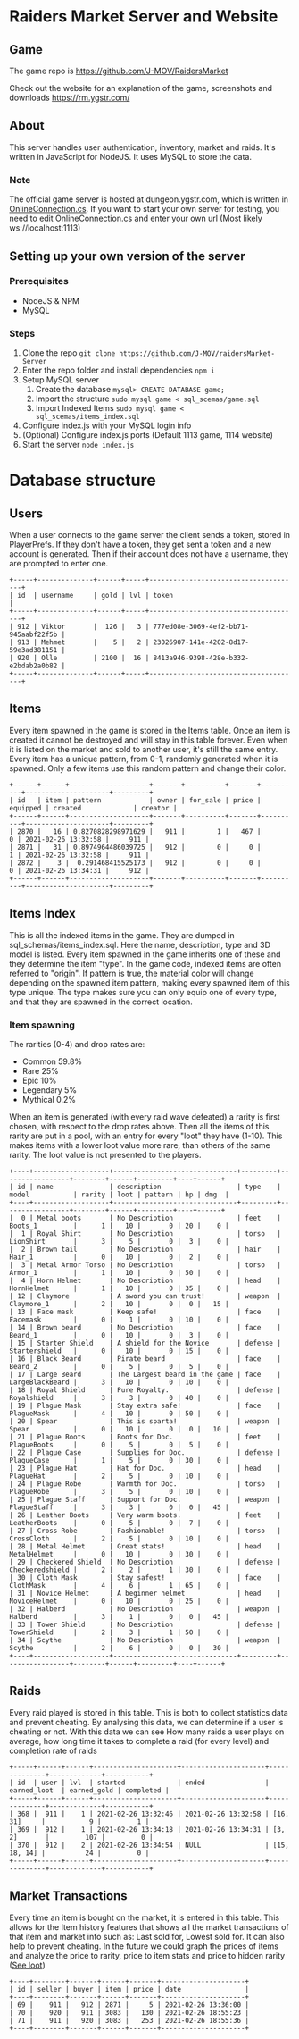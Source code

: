 # Raiders Market Server and Website

## Game

The game repo is https://github.com/J-MOV/RaidersMarket

Check out the website for an explanation of the game, screenshots and downloads https://rm.ygstr.com/

## About

This server handles user authentication, inventory, market and raids.
It's written in JavaScript for NodeJS. It uses MySQL to store the data.

### Note

The official game server is hosted at dungeon.ygstr.com, which is written in [OnlineConnection.cs](https://github.com/J-MOV/RaidersMarket/blob/bf02d0d0b1218004d7abb02da45944a4a31593c9/Assets/Scripts/OnlineConnection.cs#L73).
If you want to start your own server for testing, you need to edit OnlineConnection.cs and enter your own url (Most likely ws://localhost:1113)

## Setting up your own version of the server

### Prerequisites

-   NodeJS & NPM
-   MySQL

### Steps

1. Clone the repo `git clone https://github.com/J-MOV/raidersMarket-Server`
2. Enter the repo folder and install dependencies `npm i`
3. Setup MySQL server
    1. Create the database `mysql> CREATE DATABASE game;`
    2. Import the structure `sudo mysql game < sql_scemas/game.sql`
    3. Import Indexed Items `sudo mysql game < sql_scemas/items_index.sql`
4. Configure index.js with your MySQL login info
5. (Optional) Configure index.js ports (Default 1113 game, 1114 website)
6. Start the server `node index.js`

# Database structure

## Users

When a user connects to the game server the client sends a token, stored in PlayerPrefs. If they don't have a token, they get sent a token and a new account is generated. Then if their account does not have a username, they are prompted to enter one.

```
+-----+--------------+------+-----+--------------------------------------+
| id  | username     | gold | lvl | token                                |
+-----+--------------+------+-----+--------------------------------------+
| 912 | Viktor       |  126 |   3 | 777ed08e-3069-4ef2-bb71-945aabf22f5b |
| 913 | Mehmet       |    5 |   2 | 23026907-141e-4202-8d17-59e3ad381151 |
| 920 | Olle         | 2100 |  16 | 8413a946-9398-428e-b332-e2bdab2a0b82 |
+-----+--------------+------+-----+--------------------------------------+
```

## Items

Every item spawned in the game is stored in the Items table. Once an item is created it cannot be destroyed and will stay in this table forever. Even when it is listed on the market and sold to another user, it's still the same entry. Every item has a unique pattern, from 0-1, randomly generated when it is spawned. Only a few items use this random pattern and change their color.

```
+------+------+--------------------+-------+----------+-------+----------+---------------------+---------+
| id   | item | pattern            | owner | for_sale | price | equipped | created             | creator |
+------+------+--------------------+-------+----------+-------+----------+---------------------+---------+
| 2870 |   16 | 0.8270828298971629 |   911 |        1 |   467 |        0 | 2021-02-26 13:32:58 |     911 |
| 2871 |   31 | 0.8974964486039725 |   912 |        0 |     0 |        1 | 2021-02-26 13:32:58 |     911 |
| 2872 |    3 |  0.291468415525173 |   912 |        0 |     0 |        0 | 2021-02-26 13:34:31 |     912 |
+------+------+--------------------+-------+----------+-------+----------+---------------------+---------+
```

## Items Index

This is all the indexed items in the game. They are dumped in sql_schemas/items_index.sql. Here the name, description, type and 3D model is listed. Every item spawned in the game inherits one of these and they determine the item "type". In the game code, indexed items are often referred to "origin". If pattern is true, the material color will change depending on the spawned item pattern, making every spawned item of this type unique.
The type makes sure you can only equip one of every type, and that they are spawned in the correct location.

### Item spawning

The rarities (0-4) and drop rates are:

-   Common 59.8%
-   Rare 25%
-   Epic 10%
-   Legendary 5%
-   Mythical 0.2%

When an item is generated (with every raid wave defeated) a rarity is first chosen, with respect to the drop rates above. Then all the items of this rarity are put in a pool, with an entry for every "loot" they have (1-10). This makes items with a lower loot value more rare, than others of the same rarity. The loot value is not presented to the players.

```
+----+-------------------+-------------------------------+---------+-----------------+--------+------+---------+----+------+
| id | name              | description                   | type    | model           | rarity | loot | pattern | hp | dmg  |
+----+-------------------+-------------------------------+---------+-----------------+--------+------+---------+----+------+
|  0 | Metal boots       | No Description                | feet    | Boots_1         |      1 |   10 |       0 | 20 |    0 |
|  1 | Royal Shirt       | No Description                | torso   | LionShirt       |      3 |    5 |       0 |  3 |    0 |
|  2 | Brown tail        | No Description                | hair    | Hair_1          |      0 |   10 |       0 |  2 |    0 |
|  3 | Metal Armor Torso | No Description                | torso   | Armor_1         |      1 |   10 |       0 | 50 |    0 |
|  4 | Horn Helmet       | No Description                | head    | HornHelmet      |      1 |   10 |       0 | 35 |    0 |
| 12 | Claymore          | A sword you can trust!        | weapon  | Claymore_1      |      2 |   10 |       0 |  0 |   15 |
| 13 | Face mask         | Keep safe!                    | face    | Facemask        |      0 |    1 |       0 | 10 |    0 |
| 14 | Brown beard       | No Description                | face    | Beard_1         |      0 |   10 |       0 |  3 |    0 |
| 15 | Starter Shield    | A shield for the Novice       | defense | Startershield   |      0 |   10 |       0 | 15 |    0 |
| 16 | Black Beard       | Pirate beard                  | face    | Beard_2         |      0 |    5 |       0 |  5 |    0 |
| 17 | Large Beard       | The Largest beard in the game | face    | LargeBlackBeard |      3 |   10 |       0 | 10 |    0 |
| 18 | Royal Shield      | Pure Royalty.                 | defense | Royalshield     |      3 |    3 |       0 | 40 |    0 |
| 19 | Plague Mask       | Stay extra safe!              | face    | PlagueMask      |      4 |   10 |       0 | 50 |    0 |
| 20 | Spear             | This is sparta!               | weapon  | Spear           |      0 |   10 |       0 |  0 |   10 |
| 21 | Plague Boots      | Boots for Doc.                | feet    | PlagueBoots     |      0 |    5 |       0 |  5 |    0 |
| 22 | Plague Case       | Supplies for Doc.             | defense | PlagueCase      |      1 |    5 |       0 | 30 |    0 |
| 23 | Plague Hat        | Hat for Doc.                  | head    | PlagueHat       |      2 |    5 |       0 | 10 |    0 |
| 24 | Plague Robe       | Warmth for Doc.               | torso   | PlagueRobe      |      3 |    5 |       0 | 10 |    0 |
| 25 | Plague Staff      | Support for Doc.              | weapon  | PlagueStaff     |      3 |    3 |       0 |  0 |   45 |
| 26 | Leather Boots     | Very warm boots.              | feet    | LeatherBoots    |      0 |    5 |       0 |  7 |    0 |
| 27 | Cross Robe        | Fashionable!                  | torso   | CrossCloth      |      2 |    5 |       0 | 10 |    0 |
| 28 | Metal Helmet      | Great stats!                  | head    | MetalHelmet     |      0 |   10 |       0 | 30 |    0 |
| 29 | Checkered Shield  | No Description                | defense | Checkeredshield |      2 |    2 |       1 | 30 |    0 |
| 30 | Cloth Mask        | Stay safest!                  | face    | ClothMask       |      4 |    6 |       1 | 65 |    0 |
| 31 | Novice Helmet     | A beginner helmet             | head    | NoviceHelmet    |      0 |   10 |       0 | 25 |    0 |
| 32 | Halberd           | No Description                | weapon  | Halberd         |      3 |    1 |       0 |  0 |   45 |
| 33 | Tower Shield      | No Description                | defense | TowerShield     |      2 |    3 |       1 | 50 |    0 |
| 34 | Scythe            | No Description                | weapon  | Scythe          |      2 |    6 |       0 |  0 |   30 |
+----+-------------------+-------------------------------+---------+-----------------+--------+------+---------+----+------+
```

## Raids

Every raid played is stored in this table. This is both to collect statistics data and prevent cheating. By analysing this data, we can determine if a user is cheating or not. With this data we can see How many raids a user plays on average, how long time it takes to complete a raid (for every level) and completion rate of raids

```
+-----+------+------+---------------------+---------------------+--------------+-------------+-----------+
| id  | user | lvl  | started             | ended               | earned_loot  | earned_gold | completed |
+-----+------+------+---------------------+---------------------+--------------+-------------+-----------+
| 368 |  911 |    1 | 2021-02-26 13:32:46 | 2021-02-26 13:32:58 | [16, 31]     |           9 |         1 |
| 369 |  912 |    1 | 2021-02-26 13:34:18 | 2021-02-26 13:34:31 | [3, 2]       |         107 |         0 |
| 370 |  912 |    2 | 2021-02-26 13:34:54 | NULL                | [15, 18, 14] |          24 |         0 |
+-----+------+------+---------------------+---------------------+--------------+-------------+-----------+
```

## Market Transactions

Every time an item is bought on the market, it is entered in this table.
This allows for the Item history features that shows all the market transactions of that item and market info such as: Last sold for, Lowest sold for. It can also help to prevent cheating. In the future we could graph the prices of items and analyze the price to rarity, price to item stats and price to hidden rarity ([See loot](#item-spawnning))

```
+----+--------+-------+------+-------+---------------------+
| id | seller | buyer | item | price | date                |
+----+--------+-------+------+-------+---------------------+
| 69 |    911 |   912 | 2871 |     5 | 2021-02-26 13:36:00 |
| 70 |    920 |   911 | 3083 |   130 | 2021-02-26 18:55:23 |
| 71 |    911 |   920 | 3083 |   253 | 2021-02-26 18:55:36 |
+----+--------+-------+------+-------+---------------------+
```
